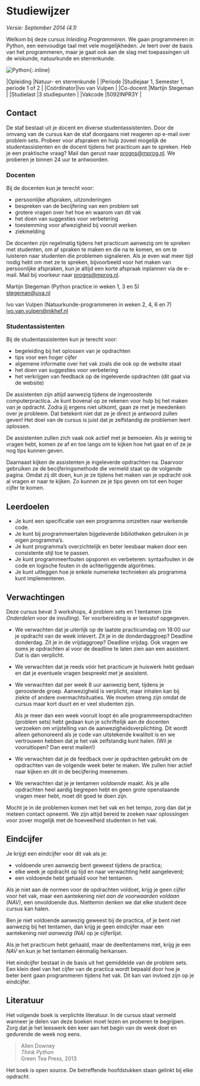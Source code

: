 # Studiewijzer

*Versie: September 2014 (4.1)*

Welkom bij deze cursus *Inleiding Programmeren*. We gaan programmeren in Python, een eenvoudige taal met vele mogelijkheden. Je leert over de basis van het programmeren, maar je gaat ook aan de slag met toepassingen uit de wiskunde, natuurkunde en sterrenkunde.

![Python](python-logo.png){:.inline}  

|Opleiding  |Natuur- en sterrenkunde               |
|Periode    |Studiejaar 1, Semester 1, periode 1 of 2   |
|Coördinator|Ivo van Vulpen                        |
|Co-docent  |Martijn Stegeman                      |
|Studielast |3 studiepunten                        |
|Vakcode    |5092INPR3Y                            |

## Contact

De staf bestaat uit je docent en diverse studentassistenten. Door de omvang van
de cursus kan de staf doorgaans niet reageren op e-mail over problem sets.
Probeer voor afspraken en hulp zoveel mogelijk de studentassistenten en de docent tijdens het practicum aan te spreken. Heb je een praktische vraag? Mail dan gerust naar <progns@mprog.nl>. We proberen je binnen 24 uur te antwoorden.

### Docenten

Bij de docenten kun je terecht voor:

* persoonlijke afspraken, uitzonderingen
* bespreken van de becijfering van een problem set
* grotere vragen over het hoe en waarom van dit vak
* het doen van suggesties voor verbetering
* toestemming voor afwezigheid bij vooruit werken
* ziekmelding

De docenten zijn regelmatig tijdens het practicum aanwezig om te spreken met
studenten, om af spraken te maken en die na te komen, en om te luisteren naar
studenten die problemen signaleren. Als je even wat meer tijd nodig hebt om met
ze te spreken, bijvoorbeeld voor het maken van persoonlijke afspraken, kun je altijd een korte afspraak inplannen via de e-mail. Mail bij voorkeur naar <progns@mprog.nl>.

Martijn Stegeman (Python practice in weken 1, 3 en 5)  
<stegeman@uva.nl>

Ivo van Vulpen (Natuurkunde-programmeren in weken 2, 4, 6 en 7)  
<ivo.van.vulpen@nikhef.nl>

### Studentassistenten

Bij de studentassistenten kun je terecht voor:

* begeleiding bij het oplossen van je opdrachten
* tips voor een hoger cijfer
* algemene informatie over het vak zoals die ook op de website staat
* het doen van suggesties voor verbetering
* het verkrijgen van feedback op de ingeleverde opdrachten (dit gaat via de
  website)

De assistenten zijn altijd aanwezig tijdens de ingeroosterde computerpractica.
Je kunt bovenal op ze rekenen voor hulp bij het maken van je opdracht. Zodra
jij ergens niet uitkomt, gaan ze met je meedenken over je probleem. Dat
betekent niet dat ze je direct je antwoord zullen geven! Het doel van de cursus
is juist dat je zelfstandig de problemen leert oplossen.

De assistenten zullen zich vaak ook actief met je bemoeien. Als je weinig te
vragen hebt, komen ze af en toe langs om te kijken hoe het gaat en of ze je nog
tips kunnen geven.

Daarnaast kijken de assistenten je ingeleverde opdrachten na. Daarvoor
gebruiken ze de becijferingsmethode die vermeld staat op de volgende pagina.
Omdat zij dit doen, kun je ze tijdens het maken van je opdracht ook al vragen
er naar te kijken. Zo kunnen ze je tips geven om tot een hoger cijfer te komen.

## Leerdoelen

* Je kunt een specificatie van een programma omzetten naar werkende code.
* Je kunt bij programmeertalen bijgeleverde bibliotheken gebruiken in je eigen
  programma’s.
* Je kunt programma’s overzichtelijk en beter leesbaar maken door een
  consistente stijl toe te passen.
* Je kunt programmeerfouten opsporen en verbeteren: syntaxfouten in de code en
  logische fouten in de achterliggende algoritmes.
* Je kunt uitleggen hoe je enkele numerieke technieken als programma kunt implementeren.

## Verwachtingen

Deze cursus bevat 3 workshops, 4 problem sets en 1 tentamen (zie *Onderdelen* voor de invulling). Ter voorbereiding is er leesstof opgegeven.

* We verwachten dat je uiterlijk op de laatste practicumdag om 18:00 uur je
  opdracht van de week inlevert. Zit je in de donderdaggroep? Deadline
  donderdag. Zit je in de vrijdaggroep? Deadline vrijdag. Ook vragen we soms je
  opdrachten al voor de deadline te laten zien aan een assistent. Dat is dan
  verplicht.

* We verwachten dat je reeds vóór het practicum je
  huiswerk hebt gedaan en dat je eventuele vragen bespreekt met je assistent.

* We verwachten dat per week 8 uur aanwezig bent, tijdens je geroosterde groep.
  Aanwezigheid is verplicht, maar inhalen kan bij ziekte of andere
  overmachtsituaties. We moeten streng zijn omdat de cursus maar kort duurt en
  er veel studenten zijn.

  Als je meer dan een week vooruit loopt én alle programmeeropdrachten (problem
  sets) hebt gedaan kun je schriftelijk aan de docenten verzoeken om
  vrijstelling van de aanwezigheidsverplichting. Dit wordt alleen gehonoreerd
  als je code van uitstekende kwaliteit is en we vertrouwen hebben dat je het vak zelfstandig kunt halen. (Wil je vooruitlopen? Dan eerst mailen!)

* We verwachten dat je de feedback over je opdrachten gebruikt om de opdrachten
  van de volgende week beter te maken. We zullen hier actief naar kijken en dit
  in de becijfering meenemen.

* We verwachten dat je je tentamen *voldoende* maakt. Als je alle opdrachten
  heel aardig begrepen hebt en geen grote openstaande vragen meer hebt, moet
  dit goed te doen zijn.

Mocht je in de problemen komen met het vak en het tempo, zorg dan dat je meteen
contact opneemt. We zijn altijd bereid te zoeken naar oplossingen voor zover
mogelijk met de hoeveelheid studenten in het vak.

## Eindcijfer

Je krijgt een eindcijfer voor dit vak als je:

* voldoende uren aanwezig bent geweest tijdens de practica;
* elke week je opdracht op tijd en naar verwachting hebt aangeleverd;
* een voldoende hebt gehaald voor het tentamen.

Als je niet aan de normen voor de opdrachten voldoet, krijg je geen cijfer voor
het vak, maar een aantekening *niet aan de voorwaarden voldaan (NAV)*, een
onvoldoende dus. Niettemin denken we dat elke student deze cursus kan halen.

Ben je niet voldoende aanwezig geweest bij de practica, of je bent niet
aanwezig bij het tentamen, dan krijg je geen eindcijfer maar een aantekening
*niet aanwezig (NA)* op je cijferlijst.

Als je het practicum hebt gehaald, maar de deeltentamens niet, krijg je een
*NAV* en kun je het tentamen éénmalig herkansen.

Het eindcijfer bestaat in de basis uit het gemiddelde van de problem sets. Een
klein deel van het cijfer van de practica wordt bepaald door hoe je beter bent
gaan programmeren tijdens het vak. Dit kan van invloed zijn op je eindcijfer.

## Literatuur

Het volgende boek is verplichte literatuur. In de cursus staat vermeld wanneer
je delen van deze boeken moet lezen en proberen te begrijpen. Zorg dat je het
leeswerk één keer aan het begin van de week doet en gedurende de week nog eens.

> Allen Downey  
> *Think Python*  
> Green Tea Press, 2013  

Het boek is open source. De betreffende hoofdstukken staan gelinkt bij elke opdracht.

